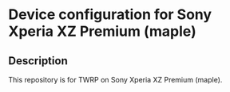 Device configuration for Sony Xperia XZ Premium (maple)
========================================================

Description
-----------

This repository is for TWRP on Sony Xperia XZ Premium (maple).
